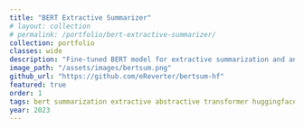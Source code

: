 ```yaml
---
title: "BERT Extractive Summarizer"
# layout: collection
# permalink: /portfolio/bert-extractive-summarizer/
collection: portfolio
classes: wide
description: "Fine-tuned BERT model for extractive summarization and an abstractive to extractive data converter."
image_path: "/assets/images/bertsum.png"
github_url: "https://github.com/eReverter/bertsum-hf"
featured: true
order: 1
tags: bert summarization extractive abstractive transformer huggingface pytorch python
year: 2023
---
```

